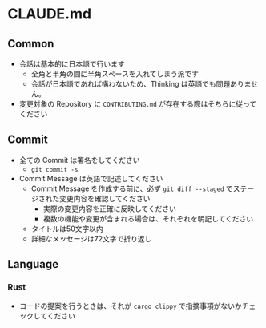 # CLAUDE.md

## Common

- 会話は基本的に日本語で行います
  - 全角と半角の間に半角スペースを入れてしまう派です
  - 会話が日本語であれば構わないため、Thinking は英語でも問題ありません。
- 変更対象の Repository に `CONTRIBUTING.md` が存在する際はそちらに従ってください

## Commit

- 全ての Commit は署名をしてください
  - `git commit -s`
- Commit Message は英語で記述してください
  - Commit Message を作成する前に、必ず `git diff --staged` でステージされた変更内容を確認してください
    - 実際の変更内容を正確に反映してください
    - 複数の機能や変更が含まれる場合は、それぞれを明記してください
  - タイトルは50文字以内
  - 詳細なメッセージは72文字で折り返し

## Language

### Rust

- コードの提案を行うときは、それが `cargo clippy` で指摘事項がないかチェックしてください
